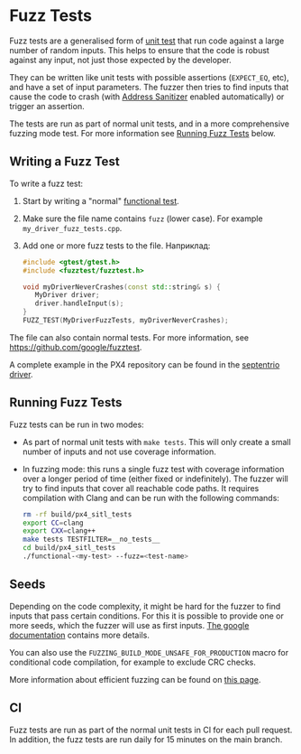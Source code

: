 # Fuzz Tests

Fuzz tests are a generalised form of [unit test](../test_and_ci/unit_tests.md) that run code against a large number of random inputs.
This helps to ensure that the code is robust against any input, not just those expected by the developer.

They can be written like unit tests with possible assertions (`EXPECT_EQ`, etc), and have a set of input parameters.
The fuzzer then tries to find inputs that cause the code to crash (with [Address Sanitizer](https://clang.llvm.org/docs/AddressSanitizer.html) enabled automatically) or trigger an assertion.

The tests are run as part of normal unit tests, and in a more comprehensive fuzzing mode test.
For more information see [Running Fuzz Tests](#running-fuzz-tests) below.

## Writing a Fuzz Test

To write a fuzz test:

1. Start by writing a "normal" [functional test](../test_and_ci/unit_tests.md#functional-test).
2. Make sure the file name contains `fuzz` (lower case).
  For example `my_driver_fuzz_tests.cpp`.
3. Add one or more fuzz tests to the file.
  Наприклад:

   ```cpp
   #include <gtest/gtest.h>
   #include <fuzztest/fuzztest.h>
   
   void myDriverNeverCrashes(const std::string& s) {
      MyDriver driver;
      driver.handleInput(s);
   }
   FUZZ_TEST(MyDriverFuzzTests, myDriverNeverCrashes);
   ```

The file can also contain normal tests.
For more information, see https://github.com/google/fuzztest.

A complete example in the PX4 repository can be found in the [septentrio driver](https://github.com/PX4/PX4-Autopilot/blob/main/src/drivers/gnss/septentrio/septentrio_fuzz_tests.cpp).

## Running Fuzz Tests

Fuzz tests can be run in two modes:

- As part of normal unit tests with `make tests`.
  This will only create a small number of inputs and not use coverage information.
- In fuzzing mode: this runs a single fuzz test with coverage information over a longer period of time (either fixed or indefinitely).
  The fuzzer will try to find inputs that cover all reachable code paths.
  It requires compilation with Clang and can be run with the following commands:

  ```sh
  rm -rf build/px4_sitl_tests
  export CC=clang
  export CXX=clang++
  make tests TESTFILTER=__no_tests__
  cd build/px4_sitl_tests
  ./functional-<my-test> --fuzz=<test-name>
  ```

## Seeds

Depending on the code complexity, it might be hard for the fuzzer to find inputs that pass certain conditions.
For this it is possible to provide one or more seeds, which the fuzzer will use as first inputs.
[The google documentation](https://github.com/google/fuzztest/blob/main/doc/fuzz-test-macro.md#initial-seeds-initial-seeds) contains more details.

You can also use the `FUZZING_BUILD_MODE_UNSAFE_FOR_PRODUCTION` macro for conditional code compilation, for example to exclude CRC checks.

More information about efficient fuzzing can be found on [this page](https://chromium.googlesource.com/chromium/src/+/main/testing/libfuzzer/efficient_fuzzing.md).

## CI

Fuzz tests are run as part of the normal unit tests in CI for each pull request.
In addition, the fuzz tests are run daily for 15 minutes on the main branch.
